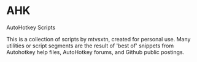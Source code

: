 # AHK
AutoHotkey Scripts

This is a collection of scripts by mtvsxtn, created for personal use.
Many utilities or script segments are the result of 'best of' snippets from Autohotkey help files, AutoHotkey forums, and Github public postings.
